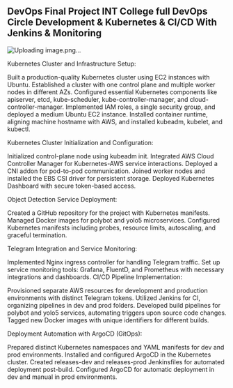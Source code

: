## DevOps Final Project INT College full DevOps Circle Development & Kubernetes & CI/CD With Jenkins & Monitoring

![Uploading image.png…]()

Kubernetes Cluster and Infrastructure Setup:

Built a production-quality Kubernetes cluster using EC2 instances with Ubuntu.
Established a cluster with one control plane and multiple worker nodes in different AZs.
Configured essential Kubernetes components like apiserver, etcd, kube-scheduler, kube-controller-manager, and cloud-controller-manager.
Implemented IAM roles, a single security group, and deployed a medium Ubuntu EC2 instance.
Installed container runtime, aligning machine hostname with AWS, and installed kubeadm, kubelet, and kubectl.


Kubernetes Cluster Initialization and Configuration:

Initialized control-plane node using kubeadm init.
Integrated AWS Cloud Controller Manager for Kubernetes-AWS service interactions.
Deployed a CNI addon for pod-to-pod communication.
Joined worker nodes and installed the EBS CSI driver for persistent storage.
Deployed Kubernetes Dashboard with secure token-based access.


Object Detection Service Deployment:

Created a GitHub repository for the project with Kubernetes manifests.
Managed Docker images for polybot and yolo5 microservices.
Configured Kubernetes manifests including probes, resource limits, autoscaling, and graceful termination.


Telegram Integration and Service Monitoring:

Implemented Nginx ingress controller for handling Telegram traffic.
Set up service monitoring tools: Grafana, FluentD, and Prometheus with necessary integrations and dashboards.
CI/CD Pipeline Implementation:

Provisioned separate AWS resources for development and production environments with distinct Telegram tokens.
Utilized Jenkins for CI, organizing pipelines in dev and prod folders.
Developed build pipelines for polybot and yolo5 services, automating triggers upon source code changes.
Tagged new Docker images with unique identifiers for different builds.

Deployment Automation with ArgoCD (GitOps):

Prepared distinct Kubernetes namespaces and YAML manifests for dev and prod environments.
Installed and configured ArgoCD in the Kubernetes cluster.
Created releases-dev and releases-prod Jenkinsfiles for automated deployment post-build.
Configured ArgoCD for automatic deployment in dev and manual in prod environments.
